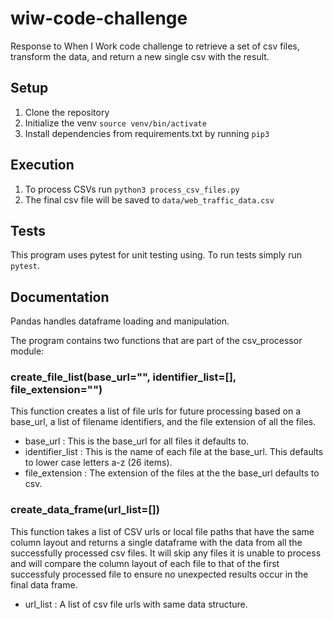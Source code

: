 # wiw-code-challenge
 Response to When I Work code challenge to retrieve a set of csv files, transform the data, and return a new single csv with the result.

##  Setup

1. Clone the repository
2. Initialize the venv `source venv/bin/activate`
3. Install dependencies from requirements.txt by running `pip3`

## Execution
1. To process CSVs run `python3 process_csv_files.py`
2. The final csv file will be saved to `data/web_traffic_data.csv`

## Tests

This program uses pytest for unit testing using. To run tests simply run `pytest`.

## Documentation

Pandas handles dataframe loading and manipulation.

The program contains two functions that are part of the csv_processor module:

### create_file_list(base_url="", identifier_list=[], file_extension="")

This function creates a list of file urls for future processing based on a base_url, a list of filename identifiers, and the file extension of all the files.

- base_url : This is the base_url for all files it defaults to.
- identifier_list : This is the name of each file at the base_url. This defaults to lower case letters a-z (26 items).
- file_extension : The extension of the files at the the base_url defaults to csv.


### create_data_frame(url_list=[])

This function takes a list of CSV urls or local file paths that have the same column layout and returns a single dataframe with the data from all the successfully processed csv files. It will skip any files it is unable to process and will compare the column layout of each file to that of the first successfuly processed file to ensure no unexpected results occur in the final data frame.

- url_list : A list of csv file urls with same data structure.

